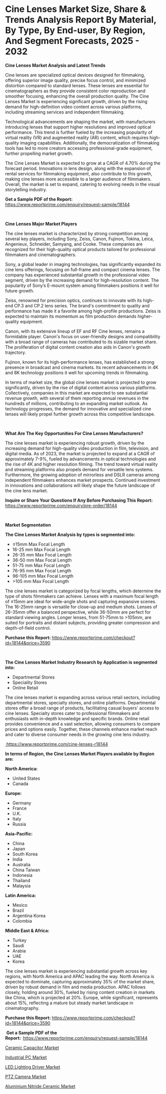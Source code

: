 <p><h1>Cine Lenses Market Size, Share & Trends Analysis Report By Material, By Type, By End-user, By Region, And Segment Forecasts, 2025 - 2032</h1></p><p><strong>Cine Lenses Market Analysis and Latest Trends</strong></p>
<p><p>Cine lenses are specialized optical devices designed for filmmaking, offering superior image quality, precise focus control, and minimized distortion compared to standard lenses. These lenses are essential for cinematographers as they provide consistent color reproduction and smoother focusing, enhancing the overall production quality. The Cine Lenses Market is experiencing significant growth, driven by the rising demand for high-definition video content across various platforms, including streaming services and independent filmmaking.</p><p>Technological advancements are shaping the market, with manufacturers introducing lenses that support higher resolutions and improved optical performance. This trend is further fueled by the increasing popularity of virtual reality (VR) and augmented reality (AR) content, which requires high-quality imaging capabilities. Additionally, the democratization of filmmaking tools has led to more creators accessing professional-grade equipment, further propelling market growth.</p><p>The Cine Lenses Market is expected to grow at a CAGR of 4.70% during the forecast period. Innovations in lens design, along with the expansion of rental services for filmmaking equipment, also contribute to this growth, making cine lenses more accessible to a larger audience of filmmakers. Overall, the market is set to expand, catering to evolving needs in the visual storytelling industry.</p></p>
<p><strong>Get a Sample PDF of the Report:&nbsp;</strong> <a href="https://www.reportprime.com/enquiry/request-sample/18144?utm_campaign=1159&utm_medium=2&utm_source=Github&utm_content=ia&utm_term=18032025&utm_id=cine-lenses">https://www.reportprime.com/enquiry/request-sample/18144</a></p>
<p>&nbsp;</p>
<p><strong>Cine Lenses Major Market Players</strong></p>
<p><p>The cine lenses market is characterized by strong competition among several key players, including Sony, Zeiss, Canon, Fujinon, Tokina, Leica, Angenieux, Schneider, Samyang, and Cooke. These companies are recognized for their high-quality optical products tailored for professional filmmakers and cinematographers.</p><p>Sony, a global leader in imaging technologies, has significantly expanded its cine lens offerings, focusing on full-frame and compact cinema lenses. The company has experienced substantial growth in the professional video segment, driven by the increasing demand for high-resolution content. The popularity of Sony’s E-mount system among filmmakers positions it well for future growth.</p><p>Zeiss, renowned for precision optics, continues to innovate with its high-end CP.3 and CP.2 lens series. The brand's commitment to quality and performance has made it a favorite among high-profile productions. Zeiss is expected to maintain its momentum as film production demands higher-quality equipment.</p><p>Canon, with its extensive lineup of EF and RF Cine lenses, remains a formidable player. Canon's focus on user-friendly designs and compatibility with a broad range of cameras has contributed to its sizable market share. The proliferation of digital content creation also aids in Canon's growth trajectory.</p><p>Fujinon, known for its high-performance lenses, has established a strong presence in broadcast and cinema markets. Its recent advancements in 4K and 8K technology positions it well for upcoming trends in filmmaking.</p><p>In terms of market size, the global cine lenses market is projected to grow significantly, driven by the rise of digital content across various platforms. Collectively, companies in this market are expected to see substantial revenue growth, with several of them reporting annual revenues in the hundreds of millions, contributing to an expanding market outlook. As technology progresses, the demand for innovative and specialized cine lenses will likely propel further growth across this competitive landscape.</p></p>
<p>&nbsp;</p>
<p><strong>What Are The Key Opportunities For Cine Lenses Manufacturers?</strong></p>
<p><p>The cine lenses market is experiencing robust growth, driven by the increasing demand for high-quality video production in film, television, and digital media. As of 2023, the market is projected to expand at a CAGR of approximately 7-9%, fueled by advancements in optical technologies and the rise of 4K and higher resolution filming. The trend toward virtual reality and streaming platforms also propels demand for versatile lens systems. Furthermore, the growing adoption of mirrorless and DSLR cameras among independent filmmakers enhances market prospects. Continued investment in innovations and collaborations will likely shape the future landscape of the cine lens market.</p></p>
<p><strong>Inquire or Share Your Questions If Any Before Purchasing This Report:</strong> <a href="https://www.reportprime.com/enquiry/pre-order/18144?utm_campaign=1159&utm_medium=2&utm_source=Github&utm_content=ia&utm_term=18032025&utm_id=cine-lenses">https://www.reportprime.com/enquiry/pre-order/18144</a></p>
<p>&nbsp;</p>
<p><strong>Market Segmentation</strong></p>
<p><strong>The Cine Lenses Market Analysis by types is segmented into:</strong></p>
<p><ul><li>≤15mm Max Focal Length</li><li>16-25 mm Max Focal Length</li><li>26-35 mm Max Focal Length</li><li>36-50 mm Max Focal Length</li><li>51-75 mm Max Focal Length</li><li>76-95 mm Max Focal Length</li><li>96-105 mm Max Focal Length</li><li>>105 mm Max Focal Length</li></ul></p>
<p><p>The cine lenses market is categorized by focal lengths, which determine the type of shots filmmakers can achieve. Lenses with a maximum focal length of ≤15mm are ideal for wide-angle shots and capturing expansive scenes. The 16-25mm range is versatile for close-up and medium shots. Lenses of 26-35mm offer a balanced perspective, while 36-50mm are perfect for standard viewing angles. Longer lenses, from 51-75mm to >105mm, are suited for portraits and distant subjects, providing greater compression and depth-of-field control.</p></p>
<p><strong>Purchase this Report:&nbsp;</strong><a href="https://www.reportprime.com/checkout?id=18144&price=3590&utm_campaign=1159&utm_medium=2&utm_source=Github&utm_content=ia&utm_term=18032025&utm_id=cine-lenses">https://www.reportprime.com/checkout?id=18144&price=3590</a></p>
<p>&nbsp;</p>
<p><strong>The Cine Lenses Market Industry Research by Application is segmented into:</strong></p>
<p><ul><li>Departmental Stores</li><li>Speciality Stores</li><li>Online Retail</li></ul></p>
<p><p>The cine lenses market is expanding across various retail sectors, including departmental stores, specialty stores, and online platforms. Departmental stores offer a broad range of products, facilitating casual buyers' access to cine lenses. Specialty stores cater to professional filmmakers and enthusiasts with in-depth knowledge and specific brands. Online retail provides convenience and a vast selection, allowing consumers to compare prices and options easily. Together, these channels enhance market reach and cater to diverse consumer needs in the growing cine lens industry.</p></p>
<p><a href="https://www.reportprime.com/cine-lenses-r18144?utm_campaign=1159&utm_medium=2&utm_source=Github&utm_content=ia&utm_term=18032025&utm_id=cine-lenses">&nbsp;https://www.reportprime.com/cine-lenses-r18144</a></p>
<p><strong>In terms of Region, the Cine Lenses Market Players available by Region are:</strong></p>
<p>
    <p> <strong> North America: </strong>
        <ul>
            <li>United States</li>
            <li>Canada</li>
        </ul>
        </p> 
    <p> <strong> Europe: </strong>
        <ul>
            <li>Germany</li>
            <li>France</li>
            <li>U.K.</li>
            <li>Italy</li>
            <li>Russia</li>
        </ul>
        </p> 
    <p> <strong> Asia-Pacific: </strong>
        <ul>
            <li>China</li>
            <li>Japan</li>
            <li>South Korea</li>
            <li>India</li>
            <li>Australia</li>
            <li>China Taiwan</li>
            <li>Indonesia</li>
            <li>Thailand</li>
            <li>Malaysia</li>
        </ul>
        </p> 
    <p> <strong> Latin America: </strong>
        <ul>
            <li>Mexico</li>
            <li>Brazil</li>
            <li>Argentina Korea</li>
            <li>Colombia</li>
        </ul>
        </p> 
    <p> <strong> Middle East & Africa: </strong>
        <ul>
            <li>Turkey</li>
            <li>Saudi</li>
            <li>Arabia</li>
            <li>UAE</li>
            <li>Korea</li>
        </ul>
    </p>
    </p>
<p><p>The cine lenses market is experiencing substantial growth across key regions, with North America and APAC leading the way. North America is expected to dominate, capturing approximately 35% of the market share, driven by robust demand in film and media production. APAC follows closely, holding around 30%, fueled by rising content creation in markets like China, which is projected at 20%. Europe, while significant, represents about 15%, reflecting a mature but steady market landscape in cinematography.</p></p>
<p><strong>Purchase this Report: </strong><a href="https://www.reportprime.com/checkout?id=18144&price=3590&utm_campaign=1159&utm_medium=2&utm_source=Github&utm_content=ia&utm_term=18032025&utm_id=cine-lenses">https://www.reportprime.com/checkout?id=18144&price=3590</a></p>
<p>&nbsp;<strong>Get a Sample PDF of the Report:&nbsp;&nbsp;</strong><a href="https://www.reportprime.com/enquiry/request-sample/18144?utm_campaign=1159&utm_medium=2&utm_source=Github&utm_content=ia&utm_term=18032025&utm_id=cine-lenses">https://www.reportprime.com/enquiry/request-sample/18144</a></p>
<p><strong></strong></p>
<p><p><a href="https://github.com/rndwazeri/Market-Research-Report-List-1/blob/main/ceramic-capacitor-market.md?utm_campaign=1159&utm_medium=2&utm_source=Github&utm_content=ia&utm_term=18032025&utm_id=cine-lenses">Ceramic Capacitor Market</a></p><p><a href="https://github.com/safatabhee/Market-Research-Report-List-1/blob/main/industrial-pc-market.md?utm_campaign=1159&utm_medium=2&utm_source=Github&utm_content=ia&utm_term=18032025&utm_id=cine-lenses">Industrial PC Market</a></p><p><a href="https://github.com/sivyerloucks/Market-Research-Report-List-1/blob/main/led-lighting-driver-market.md?utm_campaign=1159&utm_medium=2&utm_source=Github&utm_content=ia&utm_term=18032025&utm_id=cine-lenses">LED Lighting Driver Market</a></p><p><a href="https://github.com/resiebustin/Market-Research-Report-List-1/blob/main/ptz-camera-market.md?utm_campaign=1159&utm_medium=2&utm_source=Github&utm_content=ia&utm_term=18032025&utm_id=cine-lenses">PTZ Camera Market</a></p><p><a href="https://github.com/rwanjamiul/Market-Research-Report-List-1/blob/main/aluminium-nitride-ceramic-market.md?utm_campaign=1159&utm_medium=2&utm_source=Github&utm_content=ia&utm_term=18032025&utm_id=cine-lenses">Aluminium Nitride Ceramic Market</a></p></p>